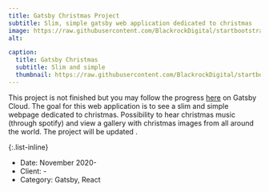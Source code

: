```yaml
---
title: Gatsby Christmas Project
subtitle: Slim, simple gatsby web application dedicated to christmas
image: https://raw.githubusercontent.com/BlackrockDigital/startbootstrap-agency/master/src/assets/img/portfolio/03-full.jpg
alt:

caption:
  title: Gatsby Christmas
  subtitle: Slim and simple
  thumbnail: https://raw.githubusercontent.com/BlackrockDigital/startbootstrap-agency/master/src/assets/img/portfolio/03-thumbnail.jpg
---
```


This project is not finished but you may follow the progress [here](https://gatsbychristmaswebsite46619.gtsb.io/) on Gatsby Cloud. The goal for this web application is to see a slim and simple webpage dedicated to christmas. Possibility to hear christmas music (through spotify) and view a gallery with christmas images from all around the world. The project will be updated .

{:.list-inline}

- Date: November 2020-
- Client: -
- Category: Gatsby, React
